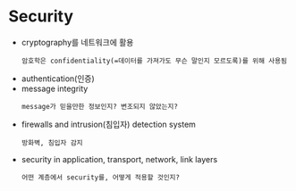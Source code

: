 Security
=======
* cryptography를 네트워크에 활용
  ```
  암호학은 confidentiality(=데이터를 가져가도 무슨 말인지 모르도록)를 위해 사용됨
  ```
* authentication(인증)
* message integrity
  ```
  message가 믿을만한 정보인지? 변조되지 않았는지?
  ```
* firewalls and intrusion(침입자) detection system
  ```
  방화벽, 침입자 감지
  ```
* security in application, transport, network, link layers
  ```
  어떤 계층에서 security를, 어떻게 적용할 것인지?
  ```